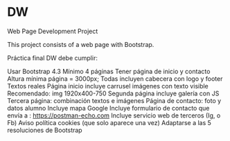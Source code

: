 # DW
Web Page Development Project

This project consists of a web page with Bootstrap.

Práctica final DW debe cumplir:

Usar Bootstrap 4.3
Mínimo 4 páginas
Tener página de inicio y contacto                             
Altura mínima página = 3000px;
Todas incluyen cabecera con logo y footer
Textos reales
Página inicio incluye carrusel imágenes con texto visible
Recomendado: img 1920x400-750
Segunda página incluye galería con JS
Tercera página: combinación textos e imágenes
Página de contacto: foto y datos alumno
Incluye mapa Google
Incluye formulario de contacto que envía a : https://postman-echo.com
Incluye servicio web de terceros (Ig, o Fb)
Aviso política cookies (que solo aparece una vez)
Adaptarse a las 5 resoluciones de Bootstrap
